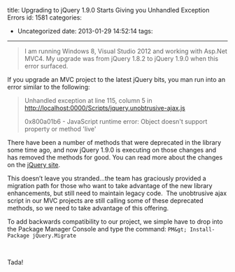 title: Upgrading to jQuery 1.9.0 Starts Giving you Unhandled Exception Errors
id: 1581
categories:
  - Uncategorized
date: 2013-01-29 14:52:14
tags:
---

> I am running Windows 8, Visual Studio 2012 and working with Asp.Net MVC4\. My upgrade was from jQuery 1.8.2 to jQuery 1.9.0 when this error surfaced. 

If you upgrade an MVC project to the latest jQuery bits, you man run into an error similar to the following:
 > Unhandled exception at line 115, column 5 in [http://localhost:0000/Scripts/jquery.unobtrusive-ajax.js](http://localhost:0000/Scripts/jquery.unobtrusive-ajax.js)
> 
> 0x800a01b6 - JavaScript runtime error: Object doesn't support property or method 'live' 

There have been a number of methods that were deprecated in the library some time ago, and now jQuery 1.9.0 is executing on those changes and has removed the methods for good. You can read more about the changes on the [jQuery site](http://blog.jquery.com/2013/01/15/jquery-1-9-final-jquery-2-0-beta-migrate-final-released/).

This doesn’t leave you stranded…the team has graciously provided a migration path for those who want to take advantage of the new library enhancements, but still need to maintain legacy code.&nbsp; The unobtrusive ajax script in our MVC projects are still calling some of these deprecated methods, so we need to take advantage of this offering.

To add backwards compatibility to our project, we simple have to drop into the Package Manager Console and type the command:
`PM&gt; Install-Package jQuery.Migrate ` 

&nbsp;

Tada!